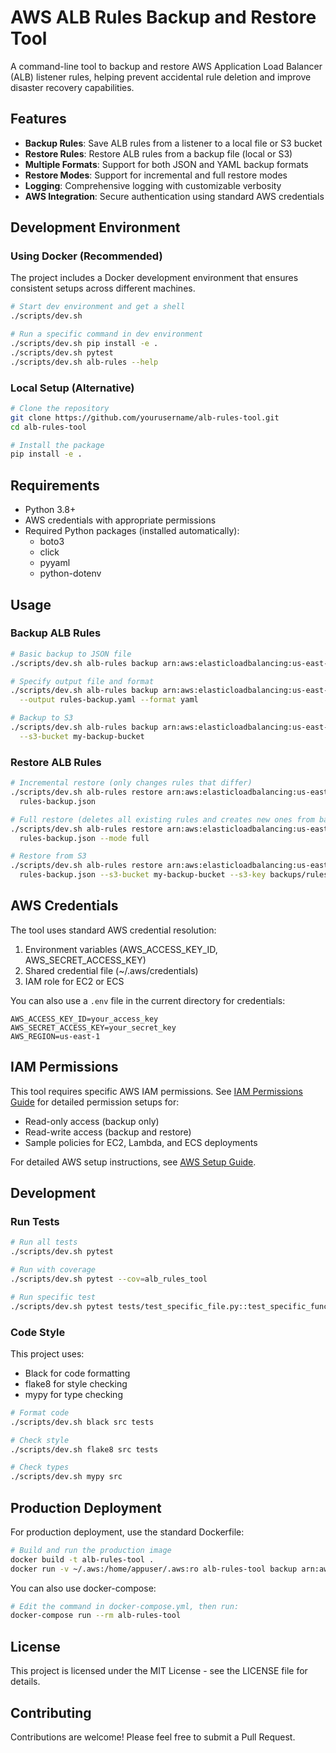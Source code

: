 # AWS ALB Rules Backup and Restore Tool

A command-line tool to backup and restore AWS Application Load Balancer (ALB) listener rules, helping prevent accidental rule deletion and improve disaster recovery capabilities.

## Features

- **Backup Rules**: Save ALB rules from a listener to a local file or S3 bucket
- **Restore Rules**: Restore ALB rules from a backup file (local or S3)
- **Multiple Formats**: Support for both JSON and YAML backup formats
- **Restore Modes**: Support for incremental and full restore modes
- **Logging**: Comprehensive logging with customizable verbosity
- **AWS Integration**: Secure authentication using standard AWS credentials

## Development Environment

### Using Docker (Recommended)

The project includes a Docker development environment that ensures consistent setups across different machines.

```bash
# Start dev environment and get a shell
./scripts/dev.sh

# Run a specific command in dev environment
./scripts/dev.sh pip install -e .
./scripts/dev.sh pytest
./scripts/dev.sh alb-rules --help
```

### Local Setup (Alternative)

```bash
# Clone the repository
git clone https://github.com/yourusername/alb-rules-tool.git
cd alb-rules-tool

# Install the package
pip install -e .
```

## Requirements

- Python 3.8+
- AWS credentials with appropriate permissions
- Required Python packages (installed automatically):
  - boto3
  - click
  - pyyaml
  - python-dotenv

## Usage

### Backup ALB Rules

```bash
# Basic backup to JSON file
./scripts/dev.sh alb-rules backup arn:aws:elasticloadbalancing:us-east-1:123456789012:listener/app/my-load-balancer/1234567890/1234567890

# Specify output file and format
./scripts/dev.sh alb-rules backup arn:aws:elasticloadbalancing:us-east-1:123456789012:listener/app/my-load-balancer/1234567890/1234567890 \
  --output rules-backup.yaml --format yaml

# Backup to S3
./scripts/dev.sh alb-rules backup arn:aws:elasticloadbalancing:us-east-1:123456789012:listener/app/my-load-balancer/1234567890/1234567890 \
  --s3-bucket my-backup-bucket
```

### Restore ALB Rules

```bash
# Incremental restore (only changes rules that differ)
./scripts/dev.sh alb-rules restore arn:aws:elasticloadbalancing:us-east-1:123456789012:listener/app/my-load-balancer/1234567890/1234567890 \
  rules-backup.json

# Full restore (deletes all existing rules and creates new ones from backup)
./scripts/dev.sh alb-rules restore arn:aws:elasticloadbalancing:us-east-1:123456789012:listener/app/my-load-balancer/1234567890/1234567890 \
  rules-backup.json --mode full

# Restore from S3
./scripts/dev.sh alb-rules restore arn:aws:elasticloadbalancing:us-east-1:123456789012:listener/app/my-load-balancer/1234567890/1234567890 \
  rules-backup.json --s3-bucket my-backup-bucket --s3-key backups/rules-backup.json
```

## AWS Credentials

The tool uses standard AWS credential resolution:

1. Environment variables (AWS_ACCESS_KEY_ID, AWS_SECRET_ACCESS_KEY)
2. Shared credential file (~/.aws/credentials)
3. IAM role for EC2 or ECS

You can also use a `.env` file in the current directory for credentials:

```
AWS_ACCESS_KEY_ID=your_access_key
AWS_SECRET_ACCESS_KEY=your_secret_key
AWS_REGION=us-east-1
```

## IAM Permissions

This tool requires specific AWS IAM permissions. See [IAM Permissions Guide](docs/iam_permissions.md) for detailed permission setups for:

- Read-only access (backup only)
- Read-write access (backup and restore)
- Sample policies for EC2, Lambda, and ECS deployments

For detailed AWS setup instructions, see [AWS Setup Guide](docs/aws_setup.md).

## Development

### Run Tests

```bash
# Run all tests
./scripts/dev.sh pytest

# Run with coverage
./scripts/dev.sh pytest --cov=alb_rules_tool

# Run specific test
./scripts/dev.sh pytest tests/test_specific_file.py::test_specific_function
```

### Code Style

This project uses:
- Black for code formatting
- flake8 for style checking
- mypy for type checking

```bash
# Format code
./scripts/dev.sh black src tests

# Check style
./scripts/dev.sh flake8 src tests

# Check types
./scripts/dev.sh mypy src
```

## Production Deployment

For production deployment, use the standard Dockerfile:

```bash
# Build and run the production image
docker build -t alb-rules-tool .
docker run -v ~/.aws:/home/appuser/.aws:ro alb-rules-tool backup arn:aws:elasticloadbalancing:...
```

You can also use docker-compose:

```bash
# Edit the command in docker-compose.yml, then run:
docker-compose run --rm alb-rules-tool
```

## License

This project is licensed under the MIT License - see the LICENSE file for details.

## Contributing

Contributions are welcome! Please feel free to submit a Pull Request.